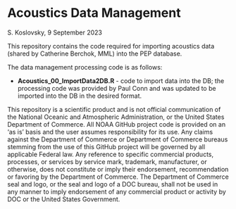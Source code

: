 # Acoustics Data Management
S. Koslovsky, 9 September 2023

This repository contains the code required for importing acoustics data (shared by Catherine Berchok, MML) into the PEP database.

The data management processing code is as follows:
* **Acoustics_00_ImportData2DB.R** - code to import data into the DB; the processing code was provided by Paul Conn and was updated to be imported into the DB in the desired format.

This repository is a scientific product and is not official communication of the National Oceanic and Atmospheric Administration, or the United States Department of Commerce. All NOAA GitHub project code is provided on an ‘as is’ basis and the user assumes responsibility for its use. Any claims against the Department of Commerce or Department of Commerce bureaus stemming from the use of this GitHub project will be governed by all applicable Federal law. Any reference to specific commercial products, processes, or services by service mark, trademark, manufacturer, or otherwise, does not constitute or imply their endorsement, recommendation or favoring by the Department of Commerce. The Department of Commerce seal and logo, or the seal and logo of a DOC bureau, shall not be used in any manner to imply endorsement of any commercial product or activity by DOC or the United States Government.